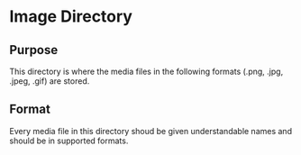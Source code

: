 # Image Directory

## Purpose
This directory is where the media files in the following formats (.png, .jpg, .jpeg, .gif) are stored.

## Format
Every media file in this directory shoud be given understandable names and should be in supported formats.
